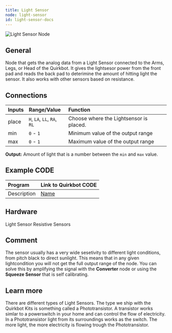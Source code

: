 ```yaml
---
title: Light Sensor
node: light-sensor
id: light-sensor-docs
---
```


![Light Sensor Node]


## General
Node that gets the analog data from a Light Sensor connected to the Arms, Legs, or Head of the Quirkbot. It gives the lightsesor power from the front pad and reads the back pad to deterimine the amount of hitting light the sensor. It also works with other sensors based on resistance.


## Connections

Inputs     | Range/Value                 | Function
:----------|:----------------------------|:--------
place      | `H`, `LA`, `LL`, `RA`, `RL` | Choose where the Lightsensor is placed.
min        | `0` - `1`                   | Minimum value of the output range
max        | `0` - `1`                   | Maximum value of the output range

**Output:** Amount of light that is a number between the `min` and `max` value.

## Example CODE

Program | Link to Quirkbot CODE
:-------|:---------------------
Description | [Name](http://code.quirkbot.com/program/5655f35bd66de10100d133a9 "Go to Quirkbot CODE")

## Hardware
Light Sensor
Resistive Sensors

## Comment
The sensor usually has a very wide sesetivity to different light conditions, from pitch black to direct sunlight. This means that in any given lightcondition you will not get the full output range of the node. You can solve this by amplifying the signal with the **Converter** node or using the **Squeeze Sensor** that is self calibrating.

## Learn more
There are different types of Light Sensors. The type we ship with the Quirkbot Kits is something called a Phototransistor. A transistor works simlar to a powerswitch in your home and can control the flow of electricity. In a Phototransistor light from its surroundings works as the switch. The more light, the more electricity is flowing trough the Phototransistor.

[Light Sensor Node]: {{r_base_url}}/content-assets/documentation/nodes/LightSensor.png

